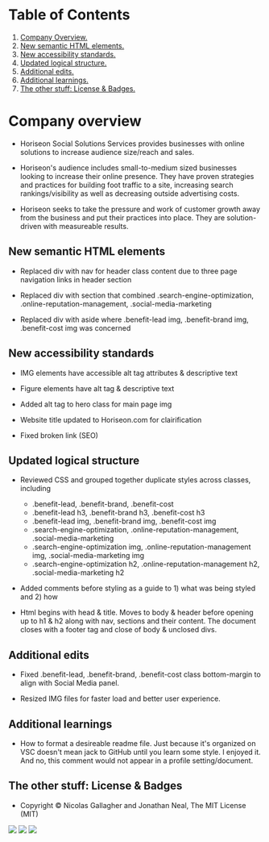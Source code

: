 # Table of Contents
1. [ Company Overview. ](#overview)
2. [ New semantic HTML elements. ](#html)
3. [ New accessibility standards. ](#accessibility)
4. [ Updated logical structure. ](#logic)
5. [ Additional edits. ](#edits)
6. [ Additional learnings. ](#learnings)
7. [ The other stuff: License & Badges. ](#streetcred)


<a name="overview"></a>
# Company overview

* Horiseon Social Solutions Services provides businesses with online solutions to increase audience size/reach and sales.

* Horiseon's audience includes small-to-medium sized businesses looking to increase their online presence. They have proven strategies and practices for building foot traffic to a site, increasing search rankings/visibility as well as decreasing outside advertising costs.

* Horiseon seeks to take the pressure and work of customer growth away from the business and put their practices into place. They are solution-driven with measureable results.

<a name="html"></a>
## New semantic HTML elements

* Replaced div with nav for header class content due to three page navigation links in header section

* Replaced div with section that combined .search-engine-optimization, .online-reputation-management, .social-media-marketing

* Replaced div with aside where .benefit-lead img, .benefit-brand img, .benefit-cost img was concerned

<a name="accessibility"></a>
## New accessibility standards

* IMG elements have accessible alt tag attributes & descriptive text

* Figure elements have alt tag & descriptive text

* Added alt tag to hero class for main page img

* Website title updated to Horiseon.com for clairification

* Fixed broken link (SEO)

<a name="logic"></a>
## Updated logical structure

* Reviewed CSS and grouped together duplicate styles across classes, including
    * .benefit-lead, .benefit-brand, .benefit-cost
    * .benefit-lead h3, .benefit-brand h3, .benefit-cost h3
    * .benefit-lead img, .benefit-brand img, .benefit-cost img
    * .search-engine-optimization, .online-reputation-management, .social-media-marketing
    * .search-engine-optimization img, .online-reputation-management img, .social-media-marketing img
    * .search-engine-optimization h2, .online-reputation-management h2, .social-media-marketing h2


* Added comments before styling as a guide to 1) what was being styled and 2) how

* Html begins with head & title. Moves to body & header before opening up to h1 & h2 along with nav, sections and their content. The document closes with a footer tag and close of body & unclosed divs.

<a name="edits"></a>
## Additional edits

* Fixed .benefit-lead, .benefit-brand, .benefit-cost class bottom-margin to align with Social Media panel.

* Resized IMG files for faster load and better user experience.

<a name="learnings"></a>
## Additional learnings

* How to format a desireable readme file. Just because it's organized on VSC doesn't mean jack to GitHub until you learn some style. I enjoyed it. And no, this comment would not appear in a profile setting/document.

<a name="streetcred"></a>
## The other stuff: License & Badges

* Copyright © Nicolas Gallagher and Jonathan Neal, The MIT License (MIT)

<img src="https://img.shields.io/badge/html5%20-%23E34F26.svg?&style=for-the-badge&logo=html5&logoColor=white"/>

<img src="https://img.shields.io/badge/css3%20-%231572B6.svg?&style=for-the-badge&logo=css3&logoColor=white"/>

<img src="https://img.shields.io/badge/<@StefanieDCP>%20-%231DA1F2.svg?&style=for-the-badge&logo=Twitter&logoColor=white"/>